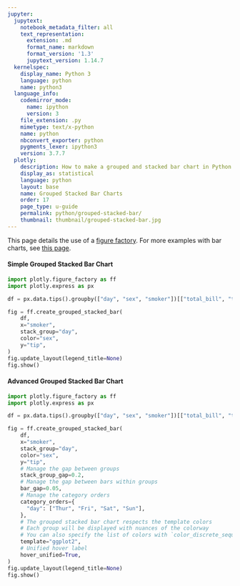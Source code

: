 ```yaml
---
jupyter:
  jupytext:
    notebook_metadata_filter: all
    text_representation:
      extension: .md
      format_name: markdown
      format_version: '1.3'
      jupytext_version: 1.14.7
  kernelspec:
    display_name: Python 3
    language: python
    name: python3
  language_info:
    codemirror_mode:
      name: ipython
      version: 3
    file_extension: .py
    mimetype: text/x-python
    name: python
    nbconvert_exporter: python
    pygments_lexer: ipython3
    version: 3.7.7
  plotly:
    description: How to make a grouped and stacked bar chart in Python with Plotly.
    display_as: statistical
    language: python
    layout: base
    name: Grouped Stacked Bar Charts
    order: 17
    page_type: u-guide
    permalink: python/grouped-stacked-bar/
    thumbnail: thumbnail/grouped-stacked-bar.jpg
---
```


This page details the use of a [figure factory](/python/figure-factories/). For more examples with bar charts, see [this page](/python/bar-charts/).

#### Simple Grouped Stacked Bar Chart

```python
import plotly.figure_factory as ff
import plotly.express as px

df = px.data.tips().groupby(["day", "sex", "smoker"])[["total_bill", "tip"]].sum().reset_index()

fig = ff.create_grouped_stacked_bar(
    df,
    x="smoker",
    stack_group="day",
    color="sex",
    y="tip",
)
fig.update_layout(legend_title=None)
fig.show()
```

#### Advanced Grouped Stacked Bar Chart

```python
import plotly.figure_factory as ff
import plotly.express as px

df = px.data.tips().groupby(["day", "sex", "smoker"])[["total_bill", "tip"]].sum().reset_index()

fig = ff.create_grouped_stacked_bar(
    df,
    x="smoker",
    stack_group="day",
    color="sex",
    y="tip",
    # Manage the gap between groups
    stack_group_gap=0.2,
    # Manage the gap between bars within groups
    bar_gap=0.05,
    # Manage the category orders
    category_orders={
      "day": ["Thur", "Fri", "Sat", "Sun"],
    },
    # The grouped stacked bar chart respects the template colors
    # Each group will be displayed with nuances of the colorway
    # You can also specify the list of colors with `color_discrete_sequence`
    template="ggplot2",
    # Unified hover label
    hover_unified=True,
)
fig.update_layout(legend_title=None)
fig.show()
```
